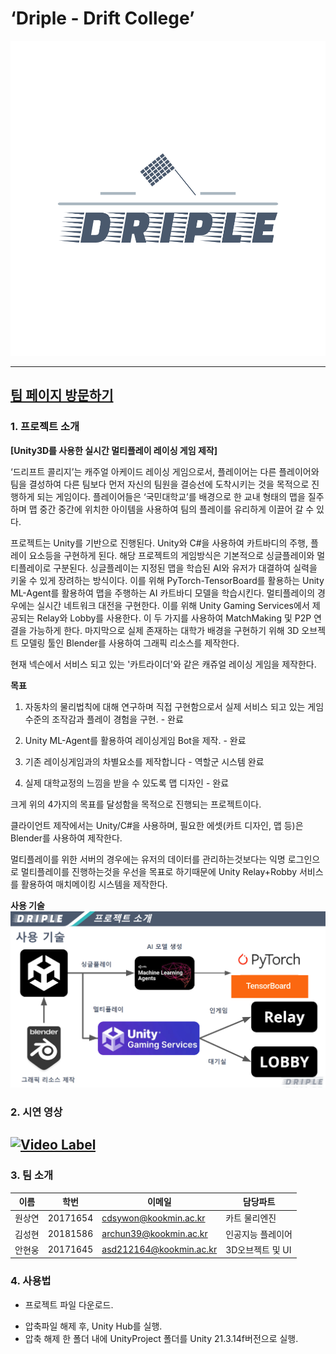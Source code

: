 # ‘Driple - Drift College’
![teamLogo](/PageAssets/img/dripple-logo-color.png)

----

## [팀 페이지 방문하기](https://kookmin-sw.github.io/capstone-2023-18)

### 1. 프로젝트 소개

**[Unity3D를 사용한 실시간 멀티플레이 레이싱 게임 제작]**

‘드리프트 콜리지’는 캐주얼 아케이드 레이싱 게임으로서, 플레이어는 다른 플레이어와 팀을 결성하여 다른 팀보다 먼저 자신의 팀원을 결승선에 도착시키는 것을 목적으로 진행하게 되는 게임이다. 플레이어들은 ‘국민대학교’를 배경으로 한 교내 형태의 맵을 질주하며 맵 중간 중간에 위치한 아이템을 사용하여 팀의 플레이를 유리하게 이끌어 갈 수 있다.

프로젝트는 Unity를 기반으로 진행된다.
Unity와 C#을 사용하여 카트바디의 주행, 플레이 요소등을 구현하게 된다. 해당 프로젝트의 게임방식은 기본적으로 싱글플레이와 멀티플레이로 구분된다. 싱글플레이는 지정된 맵을 학습된 AI와 유저가 대결하여 실력을 키울 수 있게 장려하는 방식이다. 이를 위해 PyTorch-TensorBoard를 활용하는 Unity ML-Agent를 활용하여 맵을 주행하는 AI 카트바디 모델을 학습시킨다. 멀티플레이의 경우에는 실시간 네트워크 대전을 구현한다. 이를 위해 Unity Gaming Services에서 제공되는 Relay와 Lobby를 사용한다. 이 두 가지를 사용하여 MatchMaking 및 P2P 연결을 가능하게 한다. 마지막으로 실제 존재하는 대학가 배경을 구현하기 위해 3D 오브젝트 모델링 툴인 Blender를 사용하여 그래픽 리소스를 제작한다. 

현재 넥슨에서 서비스 되고 있는 '카트라이더'와 같은 캐쥬얼 레이싱 게임을 제작한다.

**목표**

1. 자동차의 물리법칙에 대해 연구하며 직접 구현함으로서 실제 서비스 되고 있는 게임수준의 조작감과 플레이 경험을 구현. - 완료

2. Unity ML-Agent를 활용하여 레이싱게임 Bot을 제작. - 완료

3. 기존 레이싱게임과의 차별요소를 제작합니다 - 역할군 시스템 완료

4. 실제 대학교정의 느낌을 받을 수 있도록 맵 디자인 - 완료

크게 위의 4가지의 목표를 달성함을 목적으로 진행되는 프로젝트이다.

클라이언트 제작에서는 Unity/C#을 사용하며, 필요한 에셋(카트 디자인, 맵 등)은 Blender를 사용하여 제작한다.

멀티플레이를 위한 서버의 경우에는 유저의 데이터를 관리하는것보다는 익명 로그인으로 멀티플레이를 진행하는것을 우선을 목표로 하기때문에 Unity Relay+Robby 서비스를 활용하여 매치메이킹 시스템을 제작한다.

**사용 기술**
![preview](/PageAssets/img/UseSkill.png)

### 2. 시연 영상

**[![Video Label](http://img.youtube.com/vi/C-_7uvCk1UU/0.jpg)](https://youtu.be/C-_7uvCk1UU)**
-

### 3. 팀 소개

| 이름 | 학번 | 이메일 | 담당파트 |
| --- | --- | --- | --- |
| 원상연 | 20171654 | cdsywon@kookmin.ac.kr | 카트 물리엔진 |
| 김성현 | 20181586 | archun39@kookmin.ac.kr | 인공지능 플레이어 |
| 안현웅 | 20171645 | asd212164@kookmin.ac.kr | 3D오브젝트 및 UI |

### 4. 사용법

- 프로젝트 파일 다운로드.

[](https://github.com/kookmin-sw/capstone-2023-18/archive/refs/heads/master.zip)

- 압축파일 해제 후, Unity Hub를 실행.
- 압축 해제 한 폴더 내에 UnityProject 폴더를 Unity 21.3.14f버전으로 실행.
